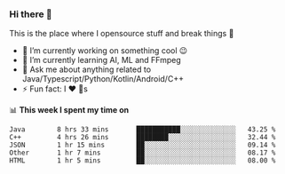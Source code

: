 ### Hi there 👋
This is the place where I opensource stuff and break things :rofl:

- 🔭 I’m currently working on something cool :wink:
- 🌱 I’m currently learning AI, ML and FFmpeg
- 💬 Ask me about anything related to Java/Typescript/Python/Kotlin/Android/C++
- ⚡ Fun fact: I :heart: :dog:s

📊 **This week I spent my time on**
<!--START_SECTION:waka-->
```text
Java        8 hrs 33 mins       ███████████░░░░░░░░░░░░░░   43.25 % 
C++         4 hrs 26 mins       ████████░░░░░░░░░░░░░░░░░   32.44 % 
JSON        1 hr 15 mins        ██░░░░░░░░░░░░░░░░░░░░░░░   09.14 % 
Other       1 hr 7 mins         ██░░░░░░░░░░░░░░░░░░░░░░░   08.17 % 
HTML        1 hr 5 mins         ██░░░░░░░░░░░░░░░░░░░░░░░   08.00 %
```
<!--END_SECTION:waka-->
